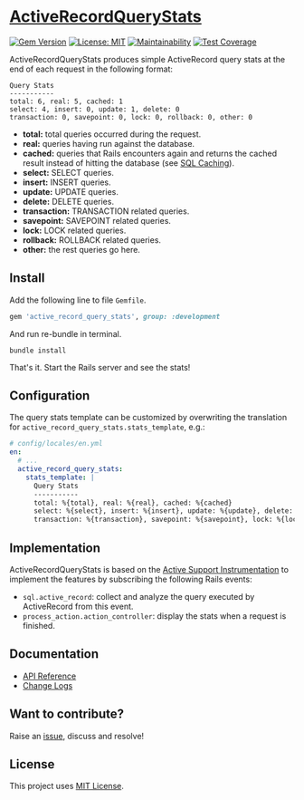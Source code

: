 # [ActiveRecordQueryStats](https://github.com/tian-im/active_record_query_stats)

[![Gem Version](https://badge.fury.io/rb/active_record_query_stats.svg)](https://badge.fury.io/rb/active_record_query_stats)
[![License: MIT](https://img.shields.io/badge/License-MIT-yellow.svg)](https://opensource.org/licenses/MIT)
[![Maintainability](https://api.codeclimate.com/v1/badges/9bcbeb90bc7f141fc211/maintainability)](https://codeclimate.com/github/tian-im/active_record_query_stats/maintainability)
[![Test Coverage](https://api.codeclimate.com/v1/badges/9bcbeb90bc7f141fc211/test_coverage)](https://codeclimate.com/github/tian-im/active_record_query_stats/test_coverage)

ActiveRecordQueryStats produces simple ActiveRecord query stats at the end of each request in the following format:

```shell
Query Stats
-----------
total: 6, real: 5, cached: 1
select: 4, insert: 0, update: 1, delete: 0
transaction: 0, savepoint: 0, lock: 0, rollback: 0, other: 0
```

- **total:** total queries occurred during the request.
- **real:** queries having run against the database.
- **cached:** queries that Rails encounters again and returns the cached result instead of hitting the database (see [SQL Caching](https://guides.rubyonrails.org/caching_with_rails.html#sql-caching)).
- **select:** SELECT queries.
- **insert:** INSERT queries.
- **update:** UPDATE queries.
- **delete:** DELETE queries.
- **transaction:** TRANSACTION related queries.
- **savepoint:** SAVEPOINT related queries.
- **lock:** LOCK related queries.
- **rollback:** ROLLBACK related queries.
- **other:** the rest queries go here.

## Install

Add the following line to file `Gemfile`.

```ruby
gem 'active_record_query_stats', group: :development
```

And run re-bundle in terminal.

```shell
bundle install
```

That's it. Start the Rails server and see the stats!

## Configuration

The query stats template can be customized by overwriting the translation for `active_record_query_stats.stats_template`, e.g.:

```yml
# config/locales/en.yml
en:
  # ...
  active_record_query_stats:
    stats_template: |
      Query Stats
      -----------
      total: %{total}, real: %{real}, cached: %{cached}
      select: %{select}, insert: %{insert}, update: %{update}, delete: %{delete}
      transaction: %{transaction}, savepoint: %{savepoint}, lock: %{lock}, rollback: %{rollback}, other: %{other}
```

## Implementation

ActiveRecordQueryStats is based on the [Active Support Instrumentation](https://guides.rubyonrails.org/active_support_instrumentation.html) to implement the features by subscribing the following Rails events:

- `sql.active_record`: collect and analyze the query executed by ActiveRecord from this event.
- `process_action.action_controller`: display the stats when a request is finished.

## Documentation

- [API Reference](https://www.rubydoc.info/gems/active_record_query_stats)
- [Change Logs](https://github.com/tian-im/active_record_query_stats/blob/master/CHANGELOG.md)

## Want to contribute?

Raise an [issue](https://github.com/tian-im/active_record_query_stats/issues/new), discuss and resolve!

## License

This project uses [MIT License](https://github.com/tian-im/active_record_query_stats/blob/master/LICENSE).
